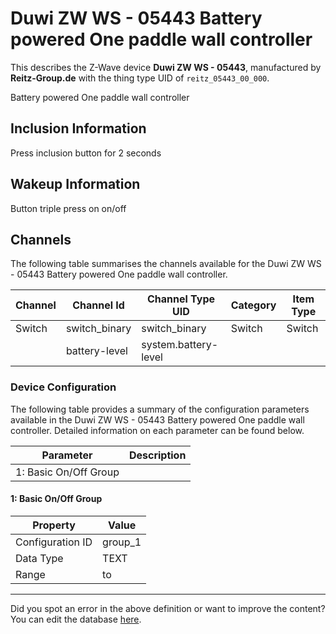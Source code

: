 
# Duwi ZW WS - 05443 Battery powered One paddle wall controller

This describes the Z-Wave device **Duwi ZW WS - 05443**, manufactured by **Reitz-Group.de** with the thing type UID of ```reitz_05443_00_000```. 

Battery powered One paddle wall controller  


## Inclusion Information ##

Press inclusion button for 2 seconds

  


## Wakeup Information ##

Button triple press on on/off

## Channels
The following table summarises the channels available for the Duwi ZW WS - 05443 Battery powered One paddle wall controller.

| Channel | Channel Id | Channel Type UID | Category | Item Type |
|---------|------------|------------------|----------|-----------|
| Switch | switch_binary | switch_binary | Switch | Switch |
|  | battery-level | system.battery-level |  |  |




### Device Configuration
The following table provides a summary of the configuration parameters available in the Duwi ZW WS - 05443 Battery powered One paddle wall controller.
Detailed information on each parameter can be found below.

| Parameter   | Description |
|-------------|-------------|
| 1: Basic On/Off Group |  |




#### 1: Basic On/Off Group




| Property         | Value    |
|------------------|----------|
| Configuration ID | group_1 |
| Data Type        | TEXT |
| Range |  to  |






---

Did you spot an error in the above definition or want to improve the content?
You can edit the database [here](http://www.cd-jackson.com/index.php/zwave/zwave-device-database/zwave-device-list/devicesummary/54).

